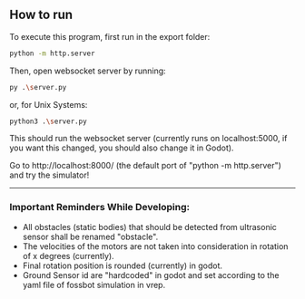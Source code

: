 
## How to run
To execute this program, first run in the export folder:
```bash
python -m http.server 
```
Then, open websocket server by running:
```bash
py .\server.py 
```
or, for Unix Systems:
```bash
python3 .\server.py 
```

This should run the websocket server (currently runs on localhost:5000, if you want this changed, you should also change it in Godot).

Go to http://localhost:8000/ (the default port of "python -m http.server") and try the simulator!

---
### Important Reminders While Developing:
* All obstacles (static bodies) that should be detected from ultrasonic sensor shall be renamed "obstacle".
* The velocities of the motors are not taken into consideration in rotation of x degrees (currently).
* Final rotation position is rounded (currently) in godot.
* Ground Sensor id are "hardcoded" in godot and set according to the yaml file of fossbot simulation in vrep.